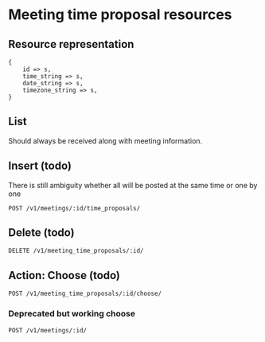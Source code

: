 # Meeting time proposal resources

## Resource representation

    {
        id => s,
        time_string => s,
        date_string => s,
        timezone_string => s,
    }

## List

Should always be received along with meeting information.

## Insert (todo)

There is still ambiguity whether all will be posted at the same time or one by one

    POST /v1/meetings/:id/time_proposals/

## Delete (todo)

    DELETE /v1/meeting_time_proposals/:id/

## Action: Choose (todo)

    POST /v1/meeting_time_proposals/:id/choose/

### Deprecated but working choose

    POST /v1/meetings/:id/

    


